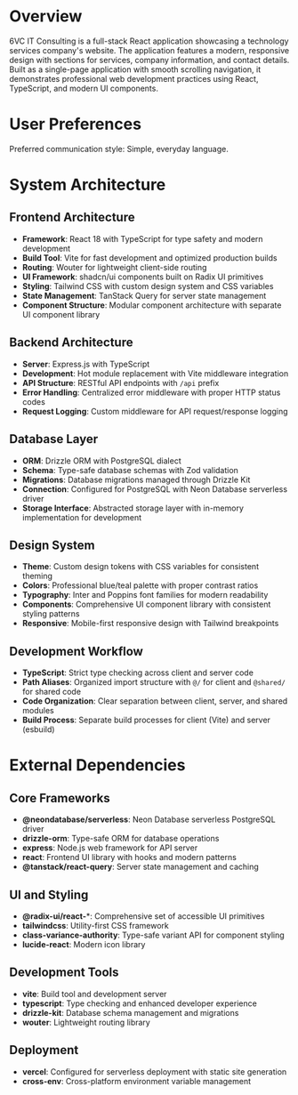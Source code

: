 # Overview

6VC IT Consulting is a full-stack React application showcasing a technology services company's website. The application features a modern, responsive design with sections for services, company information, and contact details. Built as a single-page application with smooth scrolling navigation, it demonstrates professional web development practices using React, TypeScript, and modern UI components.

# User Preferences

Preferred communication style: Simple, everyday language.

# System Architecture

## Frontend Architecture
- **Framework**: React 18 with TypeScript for type safety and modern development
- **Build Tool**: Vite for fast development and optimized production builds
- **Routing**: Wouter for lightweight client-side routing
- **UI Framework**: shadcn/ui components built on Radix UI primitives
- **Styling**: Tailwind CSS with custom design system and CSS variables
- **State Management**: TanStack Query for server state management
- **Component Structure**: Modular component architecture with separate UI component library

## Backend Architecture
- **Server**: Express.js with TypeScript
- **Development**: Hot module replacement with Vite middleware integration
- **API Structure**: RESTful API endpoints with `/api` prefix
- **Error Handling**: Centralized error middleware with proper HTTP status codes
- **Request Logging**: Custom middleware for API request/response logging

## Database Layer
- **ORM**: Drizzle ORM with PostgreSQL dialect
- **Schema**: Type-safe database schemas with Zod validation
- **Migrations**: Database migrations managed through Drizzle Kit
- **Connection**: Configured for PostgreSQL with Neon Database serverless driver
- **Storage Interface**: Abstracted storage layer with in-memory implementation for development

## Design System
- **Theme**: Custom design tokens with CSS variables for consistent theming
- **Colors**: Professional blue/teal palette with proper contrast ratios  
- **Typography**: Inter and Poppins font families for modern readability
- **Components**: Comprehensive UI component library with consistent styling patterns
- **Responsive**: Mobile-first responsive design with Tailwind breakpoints

## Development Workflow
- **TypeScript**: Strict type checking across client and server code
- **Path Aliases**: Organized import structure with `@/` for client and `@shared/` for shared code
- **Code Organization**: Clear separation between client, server, and shared modules
- **Build Process**: Separate build processes for client (Vite) and server (esbuild)

# External Dependencies

## Core Frameworks
- **@neondatabase/serverless**: Neon Database serverless PostgreSQL driver
- **drizzle-orm**: Type-safe ORM for database operations
- **express**: Node.js web framework for API server
- **react**: Frontend UI library with hooks and modern patterns
- **@tanstack/react-query**: Server state management and caching

## UI and Styling
- **@radix-ui/react-***: Comprehensive set of accessible UI primitives
- **tailwindcss**: Utility-first CSS framework
- **class-variance-authority**: Type-safe variant API for component styling
- **lucide-react**: Modern icon library

## Development Tools
- **vite**: Build tool and development server
- **typescript**: Type checking and enhanced developer experience
- **drizzle-kit**: Database schema management and migrations
- **wouter**: Lightweight routing library

## Deployment
- **vercel**: Configured for serverless deployment with static site generation
- **cross-env**: Cross-platform environment variable management